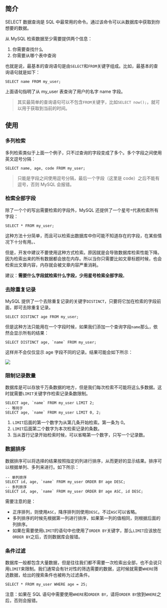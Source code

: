 ## 简介

SELECT 数据查询是 SQL 中最常用的命令。通过该命令可以从数据库中获取到你想要的数据。

从 MySQL 检索数据至少需要提供两个信息：

1.	你需要查找什么
2.	你需要从哪个表中查询

也就是说，最基本的查询语句是由`SELECT`和`FROM`关键字组成。比如，最基本的查询语句就是如下：

```mysql
SELECT name FROM my_user;
```

上面语句指明了从 my_user 表查询了用户的名字 name 字段。

> 其实最简单的查询语句可以不包含`FROM`关键字，比如`SELECT now();`，就可以用于获取到当前的时间。

## 使用

### 多列检索

多列检索类似于上面一个例子，只不过查询的字段变成了多个。多个字段之间使用英文逗号分隔：

```mysql
SELECT name, age, code FROM my_user;
```

> 只能是字段之间使用逗号分隔，最后一个字段（这里是 code）之后不能有逗号，否则 MySQL 会报错。

### 检索全部字段

除了一个个的写出需要检索的字段外，MySQL 还提供了一个星号`*`代表检索所有字段：

```mysql
SELECT * FROM my_user;
```

这种方法十分简单，而且可以检索出数据库中你可能不知道存在的字段，在某些情况下十分有用。、

但是，开发中建议不要使用这种方式检索。原因就是会导致数据库检索性能下降。因为检索出来的所有数据都会放在内存。所以当你只需要比如文章标题时候，也会检索出文章内容，内存就会被文章内容严重消耗。

建议：**需要什么字段就检索什么字段，少用星号检索全部字段**。

### 去除重复记录

MySQL 提供了一个去除重复记录的关键字`DISTINCT`，只要将它加在检索的字段前面，即可去除重复记录。

```mysql
SELECT DISTINCT age FROM my_user;
```

但是这种方法只能用在一个字段时候，如果我们添加一个查询字段`name`那么，依然会显示所有的结果：

```mysql
SELECT DISTINCT age, `name` FROM my_user;
```

这样并不会仅仅显示 age 字段不同的记录。结果可能会如下所示：

![](http://7xkt52.com1.z0.glb.clouddn.com/markdown/1494921174663.png)

### 限制记录数量

数据库是可以存放千万条数据的地方，但是我们每次检索不可能将这么多数据。这时就需要`LIMIT`关键字作检索记录条数限制。

```mysql
SELECT age, `name` FROM my_user LIMIT 2;
-- 等同于
SELECT age, `name` FROM my_user LIMIT 0, 2;
```

1. `LIMIT`后面的第一个数字为从第几条开始检索。第一条为 0。
2. `LIMIT`后面第二个数字为本次检索记录的条数。
3. 当从首行记录开始检索时候，可以省略第一个数字，只写一个记录数。

### 数据排序

数据排序可以将选择的结果按照指定的列进行排序，从而更好的显示结果。排序可以根据单列、多列来进行。如下所示：

```mysql
-- 单列排序
SELECT id, age, `name` FROM my_user ORDER BY age DESC;
-- 多列排序
SELECT id, age, `name` FROM my_user ORDER BY age ASC, id DESC;
```

需要注意的是：

* 正序排列，则使用`ASC`，降序排列则使用`DESC`。不过`ASC`可以省略。
* 多列排序的时候先根据第一列进行排序，如果第一列的值相同，则根据后面的列排序。
* 如果在需要使用`LIMIT`的语句中也使用了`ORDER BY`关键字，那么`LIMIT`应该放在`ORDER BY`之后，否则数据库会报错。

### 条件过滤

数据库一般都包含大量数据，但是往往我们都不需要一次检索出全部，也不会说只用`LIMIT`来限制。我们通常会有针对性的筛选需要的数据，这时候就需要`WHERE`筛选数据，给出的搜索条件也被称为过滤条件。

```mysql
SELECT * FROM my_user WHERE age = 25;
```

注意：如果在 SQL 语句中需要使用`WHERE`和`ORDER BY`，请将`ORDER BY`放到`WHERE`之后，否则会报错。


